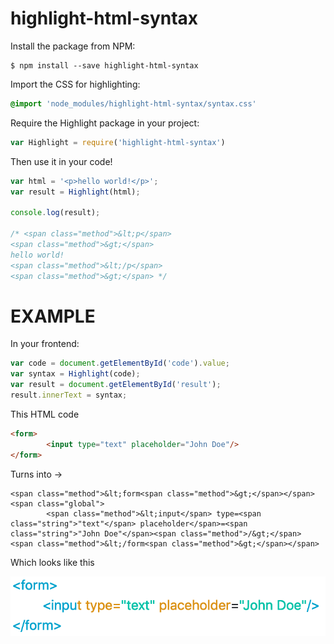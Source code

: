 # highlight-html-syntax

Install the package from NPM:
```node
$ npm install --save highlight-html-syntax
```


Import the CSS for highlighting:

```css
@import 'node_modules/highlight-html-syntax/syntax.css'
```


Require the Highlight package in your project:

```javascript
var Highlight = require('highlight-html-syntax')
```

Then use it in your code!

```javascript
var html = '<p>hello world!</p>';
var result = Highlight(html);

console.log(result);

/* <span class="method">&lt;p</span>
<span class="method">&gt;</span>
hello world!
<span class="method">&lt;/p</span>
<span class="method">&gt;</span> */
```

<h1> EXAMPLE </h1>

In your frontend:

```javascript
var code = document.getElementById('code').value;
var syntax = Highlight(code);
var result = document.getElementById('result');
result.innerText = syntax;
```

This HTML code

```html
<form>
        <input type="text" placeholder="John Doe"/>
</form>
```

Turns into ->

```code
<span class="method">&lt;form<span class="method">&gt;</span></span> <span class="global">
        <span class="method">&lt;input</span> type=<span class="string">"text"</span> placeholder</span>=<span class="string">"John Doe"</span><span class="method">/&gt;</span>
<span class="method">&lt;/form<span class="method">&gt;</span></span>
```

Which looks like  this

![image](./example.png)


